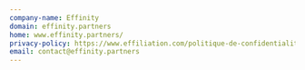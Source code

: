 ```yaml
---
company-name: Effinity
domain: effinity.partners
home: www.effinity.partners/
privacy-policy: https://www.effiliation.com/politique-de-confidentialite/
email: contact@effinity.partners
---
```




